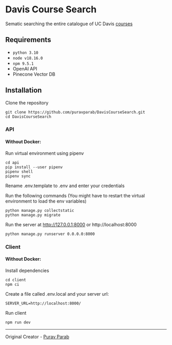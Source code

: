# Davis Course Search
Sematic searching the entire catalogue of UC Davis [courses][course_data]


## Requirements
- `python 3.10`
- `node v18.16.0`
- `npm 9.5.1`
- OpenAI API
- Pinecone Vector DB

## Installation
Clone the repository
```
git clone https://github.com/puravparab/DavisCourseSearch.git
cd DavisCourseSearch
```
### API
#### Without Docker:
Run virtual environment using pipenv
```
cd api
pip install --user pipenv
pipenv shell
pipenv sync
```

Rename .env.template to .env and enter your credentials

Run the following commands
(You might have to restart the virtual environment to load the env variables)
```
python manage.py collectstatic
python manage.py migrate
```

Run the server at http://127.0.0.1:8000 or http://localhost:8000
```
python manage.py runserver 0.0.0.0:8000
```

### Client
#### Without Docker:
Install dependencies
```
cd client
npm ci
```

Create a file called .env.local and your server url:
```
SERVER_URL=http://localhost:8000/
```

Run client
```
npm run dev
```

---

Original Creator - [Purav Parab](https://github.com/puravparab)


[course_data]: https://github.com/puravparab/DavisScripts/blob/7e59d64d7c2d54d3a7697a558c1c5b05dfbc8040/course_data.json